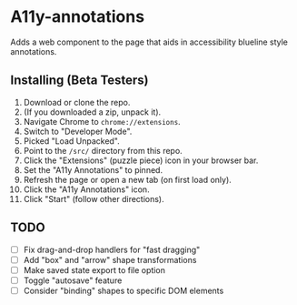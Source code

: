 # A11y-annotations

Adds a web component to the page that aids in accessibility blueline style annotations.

## Installing (Beta Testers)

1. Download or clone the repo.
1. (If you downloaded a zip, unpack it).
1. Navigate Chrome to `chrome://extensions`.
1. Switch to "Developer Mode".
1. Picked "Load Unpacked".
1. Point to the `/src/` directory from this repo.
1. Click the "Extensions" (puzzle piece) icon in your browser bar.
1. Set the "A11y Annotations" to pinned.
1. Refresh the page or open a new tab (on first load only).
1. Click the "A11y Annotations" icon.
1. Click "Start" (follow other directions).

## TODO

- [ ] Fix drag-and-drop handlers for "fast dragging"
- [ ] Add "box" and "arrow" shape transformations
- [ ] Make saved state export to file option
- [ ] Toggle "autosave" feature
- [ ] Consider "binding" shapes to specific DOM elements
